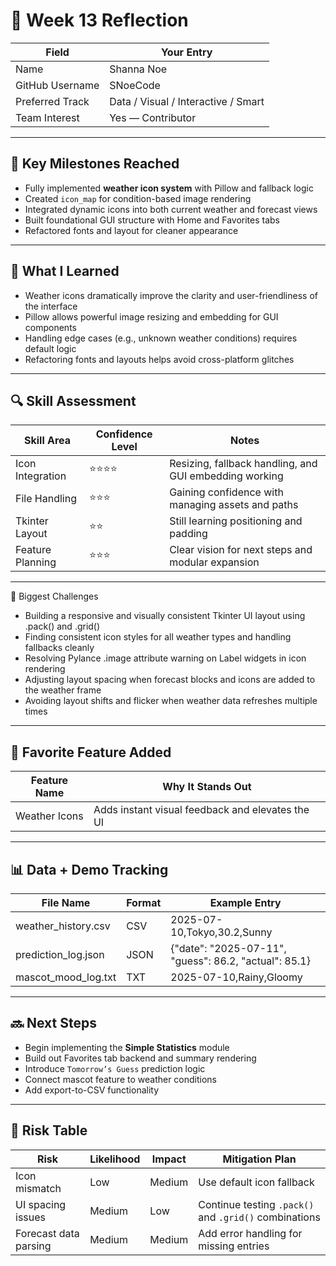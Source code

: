 # 🌟 Week 13 Reflection

| Field                  | Your Entry                              |
|------------------------|------------------------------------------|
| Name                   | Shanna Noe                               |
| GitHub Username        | SNoeCode                                 |
| Preferred Track        | Data / Visual / Interactive / Smart      |
| Team Interest          | Yes — Contributor                        |

---

## 📌 Key Milestones Reached

- Fully implemented **weather icon system** with Pillow and fallback logic
- Created `icon_map` for condition-based image rendering
- Integrated dynamic icons into both current weather and forecast views
- Built foundational GUI structure with Home and Favorites tabs
- Refactored fonts and layout for cleaner appearance

---


## 🧠 What I Learned

- Weather icons dramatically improve the clarity and user-friendliness of the interface
- Pillow allows powerful image resizing and embedding for GUI components
- Handling edge cases (e.g., unknown weather conditions) requires default logic
- Refactoring fonts and layouts helps avoid cross-platform glitches

---


## 🔍 Skill Assessment

| Skill Area             | Confidence Level | Notes                                                  |
|------------------------|------------------|--------------------------------------------------------|
| Icon Integration       | ⭐⭐⭐⭐            | Resizing, fallback handling, and GUI embedding working |
| File Handling          | ⭐⭐⭐             | Gaining confidence with managing assets and paths      |
| Tkinter Layout         | ⭐⭐              | Still learning positioning and padding                 |
| Feature Planning       | ⭐⭐⭐             | Clear vision for next steps and modular expansion      |

---
🧱 Biggest Challenges

- Building a responsive and visually consistent Tkinter UI layout using .pack() and .grid()
- Finding consistent icon styles for all weather types and handling fallbacks cleanly
- Resolving Pylance .image attribute warning on Label widgets in icon rendering
- Adjusting layout spacing when forecast blocks and icons are added to the weather frame
- Avoiding layout shifts and flicker when weather data refreshes multiple times



---

## 🌈 Favorite Feature Added

| Feature Name     | Why It Stands Out                                      |
|------------------|--------------------------------------------------------|
| Weather Icons    | Adds instant visual feedback and elevates the UI       |

---


## 📊 Data + Demo Tracking

| File Name               | Format | Example Entry                                         |
|-------------------------|--------|--------------------------------------------------------|
| weather_history.csv     | CSV    | 2025-07-10,Tokyo,30.2,Sunny                           |
| prediction_log.json     | JSON   | {"date": "2025-07-11", "guess": 86.2, "actual": 85.1} |
| mascot_mood_log.txt     | TXT    | 2025-07-10,Rainy,Gloomy                               |

---
## 🔜 Next Steps

- Begin implementing the **Simple Statistics** module
- Build out Favorites tab backend and summary rendering
- Introduce `Tomorrow’s Guess` prediction logic
- Connect mascot feature to weather conditions
- Add export-to-CSV functionality

---

## 🧭 Risk Table

| Risk                  | Likelihood | Impact | Mitigation Plan                                       |
|-----------------------|------------|--------|-------------------------------------------------------|
| Icon mismatch         | Low        | Medium | Use default icon fallback                            |
| UI spacing issues     | Medium     | Low    | Continue testing `.pack()` and `.grid()` combinations |
| Forecast data parsing | Medium     | Medium | Add error handling for missing entries                |


